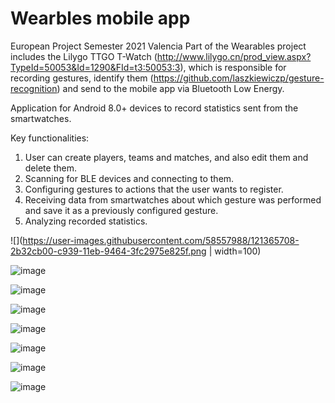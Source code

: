 # Wearbles mobile app

European Project Semester 2021 Valencia
Part of the Wearables project includes the Lilygo TTGO T-Watch (http://www.lilygo.cn/prod_view.aspx?TypeId=50053&Id=1290&FId=t3:50053:3), which is responsible for recording gestures, identify them (https://github.com/laszkiewiczp/gesture-recognition) and send to the mobile app via Bluetooth Low Energy.

Application for Android 8.0+ devices to record statistics sent from the smartwatches.

Key functionalities:
1. User can create players, teams and matches, and also edit them and delete them.
2. Scanning for BLE devices and connecting to them.
3. Configuring gestures to actions that the user wants to register.
4. Receiving data from smartwatches about which gesture was performed and save it as a previously configured gesture.
5. Analyzing recorded statistics.

![](https://user-images.githubusercontent.com/58557988/121365708-2b32cb00-c939-11eb-9464-3fc2975e825f.png | width=100)

![image](https://user-images.githubusercontent.com/58557988/121365788-3d146e00-c939-11eb-956f-7efa8238c0fe.png)


![image](https://user-images.githubusercontent.com/58557988/121365753-371e8d00-c939-11eb-9985-b1001e04cfd1.png)

![image](https://user-images.githubusercontent.com/58557988/121365866-4e5d7a80-c939-11eb-9064-61350c225a1c.png)

![image](https://user-images.githubusercontent.com/58557988/121365909-55848880-c939-11eb-8fe7-1b690ddf6da6.png)


![image](https://user-images.githubusercontent.com/58557988/121365945-5d442d00-c939-11eb-8bfd-5263e6cc6782.png)

![image](https://user-images.githubusercontent.com/58557988/121365983-646b3b00-c939-11eb-995d-e503ab0f1ef4.png)

![image](https://user-images.githubusercontent.com/58557988/121366007-69c88580-c939-11eb-8d94-0ecf1c7c271f.png)

